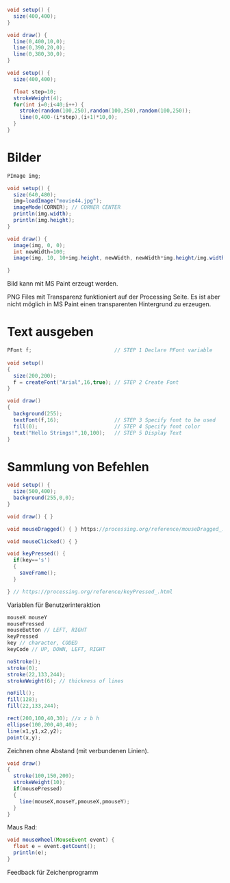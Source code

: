 

```java
void setup() {
  size(400,400);
}

void draw() {  
  line(0,400,10,0);
  line(0,390,20,0);
  line(0,380,30,0);
}
```

```java
void setup() {
  size(400,400);

  float step=10;
  strokeWeight(4);
  for(int i=0;i<40;i++) {
    stroke(random(100,250),random(100,250),random(100,250));
    line(0,400-(i*step),(i+1)*10,0);
  }
}
```

# Bilder

```java
PImage img;

void setup() {
  size(640,480);
  img=loadImage("movie44.jpg");
  imageMode(CORNER); // CORNER CENTER
  println(img.width);
  println(img.height);
}

void draw() {
  image(img, 0, 0);
  int newWidth=100;
  image(img, 10, 10+img.height, newWidth, newWidth*img.height/img.width);

}
```

Bild kann mit MS Paint erzeugt werden.

PNG Files mit Transparenz funktioniert auf der Processing Seite.
Es ist aber nicht möglich in MS Paint einen transparenten Hintergrund zu erzeugen.

# Text ausgeben

```java
PFont f;                           // STEP 1 Declare PFont variable
  
void setup() 
{
  size(200,200);
  f = createFont("Arial",16,true); // STEP 2 Create Font
}

void draw() 
{
  background(255);
  textFont(f,16);                  // STEP 3 Specify font to be used
  fill(0);                         // STEP 4 Specify font color 
  text("Hello Strings!",10,100);   // STEP 5 Display Text
}
```

# Sammlung von Befehlen

```java
void setup() { 
  size(500,400);
  background(255,0,0);
}

void draw() { }

void mouseDragged() { } https://processing.org/reference/mouseDragged_.html

void mouseClicked() { }

void keyPressed() { 
  if(key=='s')
  {
    saveFrame();
  }

} // https://processing.org/reference/keyPressed_.html

```

Variablen für Benutzerinteraktion

```java
mouseX mouseY
mousePressed
mouseButton // LEFT, RIGHT
keyPressed
key // character, CODED
keyCode // UP, DOWN, LEFT, RIGHT
```

```java
noStroke();
stroke(0);
stroke(22,133,244);
strokeWeight(6); // thickness of lines

noFill();
fill(128);
fill(22,133,244);

rect(200,100,40,30); //x z b h
ellipse(100,200,40,40);
line(x1,y1,x2,y2);
point(x,y);
```


Zeichnen ohne Abstand (mit verbundenen Linien).

```java
void draw()
{
  stroke(100,150,200);
  strokeWeight(10);
  if(mousePressed)
  {
    line(mouseX,mouseY,pmouseX,pmouseY);
  }
}
```

Maus Rad:

```java
void mouseWheel(MouseEvent event) {
  float e = event.getCount();
  println(e);
}
```



Feedback für Zeichenprogramm

```java

```

